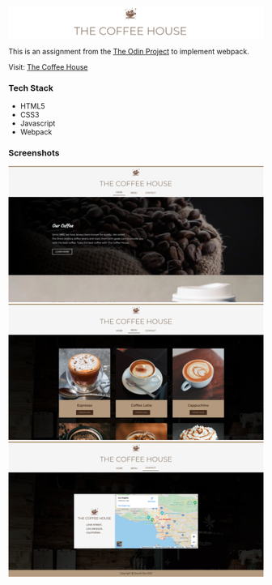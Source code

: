 ![The Coffee House Logo](./images/the-coffee-house-logo.png)

This is an assignment from the [The Odin Project](https://www.theodinproject.com/) to implement webpack.

Visit: [The Coffee House](https://whyucode.github.io/the-coffee-house/)

### Tech Stack

 - HTML5
 - CSS3
 - Javascript
 - Webpack


### Screenshots

![](./images/home.png "Homepage")
![](./images/menu.png "Menu")
![](./images/contact.png "Menu")